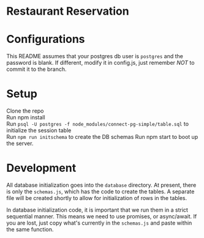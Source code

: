 # Restaurant Reservation

# Configurations
This README assumes that your postgres db user is `postgres` and the password is blank. If different, modify it in config.js, just remember *NOT* to commit it to the branch.  

# Setup
Clone the repo  
Run npm install  
Run `psql -U postgres -f node_modules/connect-pg-simple/table.sql` to initialize the session table  
Run `npm run initschema` to create the DB schemas 
Run npm start to boot up the server.

# Development
All database initialization goes into the `database` directory. At present, there is only the `schemas.js`, which has the code to create the tables. A separate file will be created shortly to allow for initialization of rows in the tables.

In database initialization code, it is important that we run them in a strict sequential manner. This means we need to use promises, or async/await. If you are lost, just copy what's currently in the `schemas.js` and paste within the same function.  